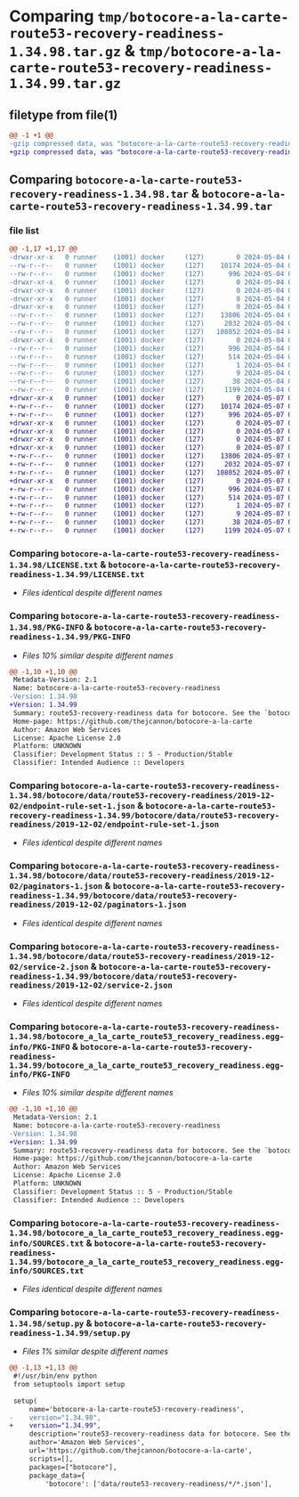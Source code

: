# Comparing `tmp/botocore-a-la-carte-route53-recovery-readiness-1.34.98.tar.gz` & `tmp/botocore-a-la-carte-route53-recovery-readiness-1.34.99.tar.gz`

## filetype from file(1)

```diff
@@ -1 +1 @@
-gzip compressed data, was "botocore-a-la-carte-route53-recovery-readiness-1.34.98.tar", last modified: Sat May  4 01:01:45 2024, max compression
+gzip compressed data, was "botocore-a-la-carte-route53-recovery-readiness-1.34.99.tar", last modified: Tue May  7 01:02:47 2024, max compression
```

## Comparing `botocore-a-la-carte-route53-recovery-readiness-1.34.98.tar` & `botocore-a-la-carte-route53-recovery-readiness-1.34.99.tar`

### file list

```diff
@@ -1,17 +1,17 @@
-drwxr-xr-x   0 runner    (1001) docker     (127)        0 2024-05-04 01:01:45.158301 botocore-a-la-carte-route53-recovery-readiness-1.34.98/
--rw-r--r--   0 runner    (1001) docker     (127)    10174 2024-05-04 01:01:44.000000 botocore-a-la-carte-route53-recovery-readiness-1.34.98/LICENSE.txt
--rw-r--r--   0 runner    (1001) docker     (127)      996 2024-05-04 01:01:45.158301 botocore-a-la-carte-route53-recovery-readiness-1.34.98/PKG-INFO
-drwxr-xr-x   0 runner    (1001) docker     (127)        0 2024-05-04 01:01:45.154301 botocore-a-la-carte-route53-recovery-readiness-1.34.98/botocore/
-drwxr-xr-x   0 runner    (1001) docker     (127)        0 2024-05-04 01:01:45.154301 botocore-a-la-carte-route53-recovery-readiness-1.34.98/botocore/data/
-drwxr-xr-x   0 runner    (1001) docker     (127)        0 2024-05-04 01:01:45.154301 botocore-a-la-carte-route53-recovery-readiness-1.34.98/botocore/data/route53-recovery-readiness/
-drwxr-xr-x   0 runner    (1001) docker     (127)        0 2024-05-04 01:01:45.158301 botocore-a-la-carte-route53-recovery-readiness-1.34.98/botocore/data/route53-recovery-readiness/2019-12-02/
--rw-r--r--   0 runner    (1001) docker     (127)    13806 2024-05-04 01:01:11.000000 botocore-a-la-carte-route53-recovery-readiness-1.34.98/botocore/data/route53-recovery-readiness/2019-12-02/endpoint-rule-set-1.json
--rw-r--r--   0 runner    (1001) docker     (127)     2032 2024-05-04 01:01:11.000000 botocore-a-la-carte-route53-recovery-readiness-1.34.98/botocore/data/route53-recovery-readiness/2019-12-02/paginators-1.json
--rw-r--r--   0 runner    (1001) docker     (127)   108052 2024-05-04 01:01:11.000000 botocore-a-la-carte-route53-recovery-readiness-1.34.98/botocore/data/route53-recovery-readiness/2019-12-02/service-2.json
-drwxr-xr-x   0 runner    (1001) docker     (127)        0 2024-05-04 01:01:45.158301 botocore-a-la-carte-route53-recovery-readiness-1.34.98/botocore_a_la_carte_route53_recovery_readiness.egg-info/
--rw-r--r--   0 runner    (1001) docker     (127)      996 2024-05-04 01:01:45.000000 botocore-a-la-carte-route53-recovery-readiness-1.34.98/botocore_a_la_carte_route53_recovery_readiness.egg-info/PKG-INFO
--rw-r--r--   0 runner    (1001) docker     (127)      514 2024-05-04 01:01:45.000000 botocore-a-la-carte-route53-recovery-readiness-1.34.98/botocore_a_la_carte_route53_recovery_readiness.egg-info/SOURCES.txt
--rw-r--r--   0 runner    (1001) docker     (127)        1 2024-05-04 01:01:45.000000 botocore-a-la-carte-route53-recovery-readiness-1.34.98/botocore_a_la_carte_route53_recovery_readiness.egg-info/dependency_links.txt
--rw-r--r--   0 runner    (1001) docker     (127)        9 2024-05-04 01:01:45.000000 botocore-a-la-carte-route53-recovery-readiness-1.34.98/botocore_a_la_carte_route53_recovery_readiness.egg-info/top_level.txt
--rw-r--r--   0 runner    (1001) docker     (127)       38 2024-05-04 01:01:45.158301 botocore-a-la-carte-route53-recovery-readiness-1.34.98/setup.cfg
--rw-r--r--   0 runner    (1001) docker     (127)     1199 2024-05-04 01:01:44.000000 botocore-a-la-carte-route53-recovery-readiness-1.34.98/setup.py
+drwxr-xr-x   0 runner    (1001) docker     (127)        0 2024-05-07 01:02:47.452089 botocore-a-la-carte-route53-recovery-readiness-1.34.99/
+-rw-r--r--   0 runner    (1001) docker     (127)    10174 2024-05-07 01:02:47.000000 botocore-a-la-carte-route53-recovery-readiness-1.34.99/LICENSE.txt
+-rw-r--r--   0 runner    (1001) docker     (127)      996 2024-05-07 01:02:47.452089 botocore-a-la-carte-route53-recovery-readiness-1.34.99/PKG-INFO
+drwxr-xr-x   0 runner    (1001) docker     (127)        0 2024-05-07 01:02:47.452089 botocore-a-la-carte-route53-recovery-readiness-1.34.99/botocore/
+drwxr-xr-x   0 runner    (1001) docker     (127)        0 2024-05-07 01:02:47.452089 botocore-a-la-carte-route53-recovery-readiness-1.34.99/botocore/data/
+drwxr-xr-x   0 runner    (1001) docker     (127)        0 2024-05-07 01:02:47.452089 botocore-a-la-carte-route53-recovery-readiness-1.34.99/botocore/data/route53-recovery-readiness/
+drwxr-xr-x   0 runner    (1001) docker     (127)        0 2024-05-07 01:02:47.452089 botocore-a-la-carte-route53-recovery-readiness-1.34.99/botocore/data/route53-recovery-readiness/2019-12-02/
+-rw-r--r--   0 runner    (1001) docker     (127)    13806 2024-05-07 01:02:11.000000 botocore-a-la-carte-route53-recovery-readiness-1.34.99/botocore/data/route53-recovery-readiness/2019-12-02/endpoint-rule-set-1.json
+-rw-r--r--   0 runner    (1001) docker     (127)     2032 2024-05-07 01:02:11.000000 botocore-a-la-carte-route53-recovery-readiness-1.34.99/botocore/data/route53-recovery-readiness/2019-12-02/paginators-1.json
+-rw-r--r--   0 runner    (1001) docker     (127)   108052 2024-05-07 01:02:11.000000 botocore-a-la-carte-route53-recovery-readiness-1.34.99/botocore/data/route53-recovery-readiness/2019-12-02/service-2.json
+drwxr-xr-x   0 runner    (1001) docker     (127)        0 2024-05-07 01:02:47.452089 botocore-a-la-carte-route53-recovery-readiness-1.34.99/botocore_a_la_carte_route53_recovery_readiness.egg-info/
+-rw-r--r--   0 runner    (1001) docker     (127)      996 2024-05-07 01:02:47.000000 botocore-a-la-carte-route53-recovery-readiness-1.34.99/botocore_a_la_carte_route53_recovery_readiness.egg-info/PKG-INFO
+-rw-r--r--   0 runner    (1001) docker     (127)      514 2024-05-07 01:02:47.000000 botocore-a-la-carte-route53-recovery-readiness-1.34.99/botocore_a_la_carte_route53_recovery_readiness.egg-info/SOURCES.txt
+-rw-r--r--   0 runner    (1001) docker     (127)        1 2024-05-07 01:02:47.000000 botocore-a-la-carte-route53-recovery-readiness-1.34.99/botocore_a_la_carte_route53_recovery_readiness.egg-info/dependency_links.txt
+-rw-r--r--   0 runner    (1001) docker     (127)        9 2024-05-07 01:02:47.000000 botocore-a-la-carte-route53-recovery-readiness-1.34.99/botocore_a_la_carte_route53_recovery_readiness.egg-info/top_level.txt
+-rw-r--r--   0 runner    (1001) docker     (127)       38 2024-05-07 01:02:47.452089 botocore-a-la-carte-route53-recovery-readiness-1.34.99/setup.cfg
+-rw-r--r--   0 runner    (1001) docker     (127)     1199 2024-05-07 01:02:47.000000 botocore-a-la-carte-route53-recovery-readiness-1.34.99/setup.py
```

### Comparing `botocore-a-la-carte-route53-recovery-readiness-1.34.98/LICENSE.txt` & `botocore-a-la-carte-route53-recovery-readiness-1.34.99/LICENSE.txt`

 * *Files identical despite different names*

### Comparing `botocore-a-la-carte-route53-recovery-readiness-1.34.98/PKG-INFO` & `botocore-a-la-carte-route53-recovery-readiness-1.34.99/PKG-INFO`

 * *Files 10% similar despite different names*

```diff
@@ -1,10 +1,10 @@
 Metadata-Version: 2.1
 Name: botocore-a-la-carte-route53-recovery-readiness
-Version: 1.34.98
+Version: 1.34.99
 Summary: route53-recovery-readiness data for botocore. See the `botocore-a-la-carte` package for more info.
 Home-page: https://github.com/thejcannon/botocore-a-la-carte
 Author: Amazon Web Services
 License: Apache License 2.0
 Platform: UNKNOWN
 Classifier: Development Status :: 5 - Production/Stable
 Classifier: Intended Audience :: Developers
```

### Comparing `botocore-a-la-carte-route53-recovery-readiness-1.34.98/botocore/data/route53-recovery-readiness/2019-12-02/endpoint-rule-set-1.json` & `botocore-a-la-carte-route53-recovery-readiness-1.34.99/botocore/data/route53-recovery-readiness/2019-12-02/endpoint-rule-set-1.json`

 * *Files identical despite different names*

### Comparing `botocore-a-la-carte-route53-recovery-readiness-1.34.98/botocore/data/route53-recovery-readiness/2019-12-02/paginators-1.json` & `botocore-a-la-carte-route53-recovery-readiness-1.34.99/botocore/data/route53-recovery-readiness/2019-12-02/paginators-1.json`

 * *Files identical despite different names*

### Comparing `botocore-a-la-carte-route53-recovery-readiness-1.34.98/botocore/data/route53-recovery-readiness/2019-12-02/service-2.json` & `botocore-a-la-carte-route53-recovery-readiness-1.34.99/botocore/data/route53-recovery-readiness/2019-12-02/service-2.json`

 * *Files identical despite different names*

### Comparing `botocore-a-la-carte-route53-recovery-readiness-1.34.98/botocore_a_la_carte_route53_recovery_readiness.egg-info/PKG-INFO` & `botocore-a-la-carte-route53-recovery-readiness-1.34.99/botocore_a_la_carte_route53_recovery_readiness.egg-info/PKG-INFO`

 * *Files 10% similar despite different names*

```diff
@@ -1,10 +1,10 @@
 Metadata-Version: 2.1
 Name: botocore-a-la-carte-route53-recovery-readiness
-Version: 1.34.98
+Version: 1.34.99
 Summary: route53-recovery-readiness data for botocore. See the `botocore-a-la-carte` package for more info.
 Home-page: https://github.com/thejcannon/botocore-a-la-carte
 Author: Amazon Web Services
 License: Apache License 2.0
 Platform: UNKNOWN
 Classifier: Development Status :: 5 - Production/Stable
 Classifier: Intended Audience :: Developers
```

### Comparing `botocore-a-la-carte-route53-recovery-readiness-1.34.98/botocore_a_la_carte_route53_recovery_readiness.egg-info/SOURCES.txt` & `botocore-a-la-carte-route53-recovery-readiness-1.34.99/botocore_a_la_carte_route53_recovery_readiness.egg-info/SOURCES.txt`

 * *Files identical despite different names*

### Comparing `botocore-a-la-carte-route53-recovery-readiness-1.34.98/setup.py` & `botocore-a-la-carte-route53-recovery-readiness-1.34.99/setup.py`

 * *Files 1% similar despite different names*

```diff
@@ -1,13 +1,13 @@
 #!/usr/bin/env python
 from setuptools import setup
 
 setup(
     name='botocore-a-la-carte-route53-recovery-readiness',
-    version="1.34.98",
+    version="1.34.99",
     description='route53-recovery-readiness data for botocore. See the `botocore-a-la-carte` package for more info.',
     author='Amazon Web Services',
     url='https://github.com/thejcannon/botocore-a-la-carte',
     scripts=[],
     packages=["botocore"],
     package_data={
         'botocore': ['data/route53-recovery-readiness/*/*.json'],
```

